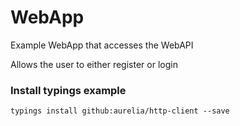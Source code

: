 # WebApp
Example WebApp that accesses the WebAPI

Allows the user to either register or login



### Install typings example
```
typings install github:aurelia/http-client --save
```
